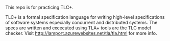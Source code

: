 This repo is for practicing TLC+.

TLC+ is a formal specification language for writing high-level specifications of software systems especially concurrent and distributed systems. The specs are written and excecuted using TLA+ tools are the TLC model checker.
Visit http://lamport.azurewebsites.net/tla/tla.html for more info. 